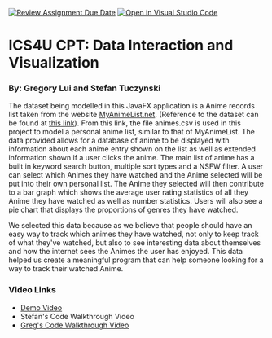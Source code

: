 [![Review Assignment Due Date](https://classroom.github.com/assets/deadline-readme-button-24ddc0f5d75046c5622901739e7c5dd533143b0c8e959d652212380cedb1ea36.svg)](https://classroom.github.com/a/Ax1-Mcw2)
[![Open in Visual Studio Code](https://classroom.github.com/assets/open-in-vscode-718a45dd9cf7e7f842a935f5ebbe5719a5e09af4491e668f4dbf3b35d5cca122.svg)](https://classroom.github.com/online_ide?assignment_repo_id=11171844&assignment_repo_type=AssignmentRepo)
# ICS4U CPT: Data Interaction and Visualization

### By: Gregory Lui and Stefan Tuczynski

The dataset being modelled in this JavaFX application is a Anime records list taken from the website [MyAnimeList.net](https://myanimelist.net/). (Reference to the dataset can be found at [this link](https://www.kaggle.com/datasets/marlesson/myanimelist-dataset-animes-profiles-reviews)). From this link, the file animes.csv is used in this project to model a personal anime list, similar to that of MyAnimeList. The data provided allows for a database of anime to be displayed with information about each anime entry shown on the list as well as extended information shown if a user clicks the anime. The main list of anime has a built in keyword search button, multiple sort types and a NSFW filter. A user can select which Animes they have watched and the Anime selected will be put into their own personal list. The Anime they selected will then contribute to a bar graph which shows the average user rating statistics of all they Anime they have watched as well as number statistics. Users will also see a pie chart that displays the proportions of genres they have watched.

We selected this data because as we believe that people should have an easy way to track which animes they have watched, not only to keep track of what they've watched, but also to see interesting data about themselves and how the internet sees the Animes the user has enjoyed. This data helped us create a meaningful program that can help someone looking for a way to track their watched Anime. 

### Video Links
* [Demo Video](https://drive.google.com/file/d/1VFahf-1woYRofzDF3uJhKqPkGUyJh6do/view?usp=sharing)
* Stefan's Code Walkthrough Video
* [Greg's Code Walkthrough Video](https://drive.google.com/file/d/1KqRHXfQPDMXp0OP1mO2UZmM9jo4pFdki/view)